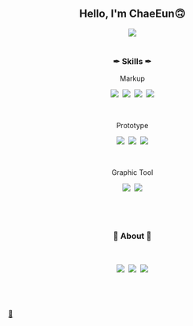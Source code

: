 <h2 align="center">Hello, I'm ChaeEun🙃</h2>
<div align="center">
<a href="https://hits.seeyoufarm.com"><img src="https://hits.seeyoufarm.com/api/count/incr/badge.svg?url=https%3A%2F%2Fgithub.com%2Fgjbae1212%2Fhit-counter&count_bg=%23A0A0A0&title_bg=%23FFFFFF&icon=github.svg&icon_color=%23A0A0A0&title=hits&edge_flat=true"/></a>
</div>

<br>

<h3 align="center">✒ Skills ✒</h3>
<p align="center"> Markup</p>
<p align = "center">
   <img src="https://img.shields.io/badge/HTML-E34F26?style=flat-square&logo=HTML5&logoColor=white"/>&nbsp;
   <img src="https://img.shields.io/badge/CSS3-1572B6?style=flat-square&logo=CSS3&logoColor=white"/>&nbsp;
  <img src="https://img.shields.io/badge/JavaScript-F7DF1E?style=flat-square&logo=JavaScript&logoColor=white"/>&nbsp;
  <img src="https://img.shields.io/badge/jQuery-0769AD?style=flat-square&logo=jQuery&logoColor=white"/></a>
</p>

<br>
<p align="center">Prototype</p>
<p align = "center">
   <img src="https://img.shields.io/badge/Figma-F24E1E?style=flat-square&logo=Figma&logoColor=white"/>&nbsp;
   <img src="https://img.shields.io/badge/Sketch-F7B500?style=flat-square&logo=Sketch&logoColor=white"/>&nbsp;
  <img src="https://img.shields.io/badge/XD-FF61F6?style=flat-square&logo=Adobe%20XD&logoColor=white"/>
</p>

<br>
<p align="center">Graphic Tool</p>
<p align = "center">
   <img src="https://img.shields.io/badge/Photoshop-31A8FF?style=flat-square&logo=Adobe%20Photoshop&logoColor=white"/>&nbsp;
   <img src="https://img.shields.io/badge/Illustrator-FF9A00?style=flat-square&logo=Adobe%20Illustrator&logoColor=white"/>
</p>

## <br>

<h3 align="center">🍏 About 🍏</h3><br>

<p align="center">
    <a href="mailto:girmn22@gmail.com"><img src="https://img.shields.io/badge/Gmail-EA4335?style=flat-square&logo=Gmail&logoColor=white"/></a>&nbsp;
    <a href="mailto:girmn22@gmail.com"><img src="https://img.shields.io/badge/Slack-4A154B?style=flat-square&logo=Slack&logoColor=white"/></a>&nbsp;
    <img src="https://img.shields.io/badge/-FFCD00?style=flat-square&logo=KakaoTalk&logoColor=white"/>
</p>

## <br>

[🐾](https://chaennn.github.io/portfolio/)
